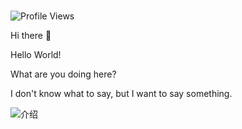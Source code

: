 #

![Profile Views](https://komarev.com/ghpvc/?username=biaov2017&label=Profile%20Views)

Hi there 👋

Hello World!

What are you doing here?

I don't know what to say, but I want to say something.

![介绍](https://readme-typing-svg.herokuapp.com?font=Ma+Shan+Zheng&duration=1000&pause=100&color=f56c6c&width=600&lines=Hi&nbsp;there&nbsp;👋;Hello&nbsp;World!;Welcome!;Good&nbsp;luck！+😃)
